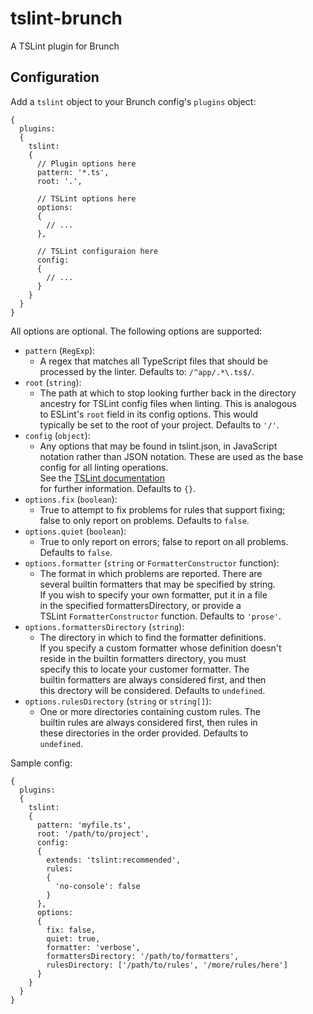 # tslint-brunch
A TSLint plugin for Brunch

## Configuration
Add a `tslint` object to your Brunch config's `plugins` object:
```
{
  plugins:
  {
    tslint:
    {
      // Plugin options here
      pattern: '*.ts',
      root: '.',
      
      // TSLint options here
      options:
      {
        // ...
      },
      
      // TSLint configuraion here
      config:
      {
        // ...
      }
    }
  }
}
```

All options are optional.  The following options are supported:

* `pattern` (`RegExp`):
  * A regex that matches all TypeScript files that should be  
    processed by the linter.  Defaults to: `/^app/.*\.ts$/`.
* `root` (`string`):
  * The path at which to stop looking further back in the directory  
    ancestry for TSLint config files when linting.  This is analogous  
    to ESLint's `root` field in its config options.  This would  
    typically be set to the root of your project.  Defaults to `'/'`.
* `config` (`object`):
  * Any options that may be found in tslint.json, in JavaScript  
    notation rather than JSON notation.  These are used as the base  
    config for all linting operations.  
    See the [TSLint documentation](https://palantir.github.io/tslint/usage/configuration/)  
    for further information.  Defaults to `{}`.
* `options.fix` (`boolean`):
  * True to attempt to fix problems for rules that support fixing;  
    false to only report on problems.  Defaults to `false`.
* `options.quiet` (`boolean`):
  * True to only report on errors; false to report on all problems.  
    Defaults to `false`.
* `options.formatter` (`string` or `FormatterConstructor` function):
  * The format in which problems are reported.  There are  
    several builtin formatters that may be specified by string.  
    If you wish to specify your own formatter, put it in a file  
    in the specified formattersDirectory, or provide a  
    TSLint `FormatterConstructor` function.  Defaults to `'prose'`.
* `options.formattersDirectory` (`string`):
  * The directory in which to find the formatter definitions.  
    If you specify a custom formatter whose definition doesn't  
    reside in the builtin formatters directory, you must  
    specify this to locate your customer formatter.  The  
    builtin formatters are always considered first, and then  
    this drectory will be considered.  Defaults to `undefined`.
* `options.rulesDirectory` (`string` or `string[]`):
  * One or more directories containing custom rules.  The  
    builtin rules are always considered first, then rules in  
    these directories in the order provided.  Defaults to  
    `undefined`.

Sample config:
```
{
  plugins:
  {
    tslint:
    {
      pattern: 'myfile.ts',
      root: '/path/to/project',
      config:
      {
        extends: 'tslint:recommended',
        rules:
        {
          'no-console': false
        }
      },
      options:
      {
        fix: false,
        quiet: true,
        formatter: 'verbose',
        formattersDirectory: '/path/to/formatters',
        rulesDirectory: ['/path/to/rules', '/more/rules/here']
      }
    }
  }
}
```
